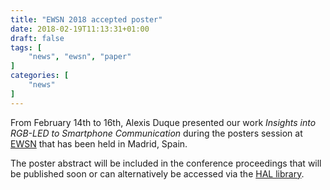 ```yaml
---
title: "EWSN 2018 accepted poster"
date: 2018-02-19T11:13:31+01:00
draft: false
tags: [
    "news", "ewsn", "paper"
]
categories: [
    "news"
]
---
```


From February 14th to 16th, Alexis Duque presented our work *Insights into RGB-LED to Smartphone Communication* during the posters session at [EWSN](https://ewsn2018.networks.imdea.org/) that has been held in Madrid, Spain.

The poster abstract will be included in the conference proceedings that will be published soon or can alternatively be accessed via the [HAL library](https://hal.inria.fr/hal-01683605).
